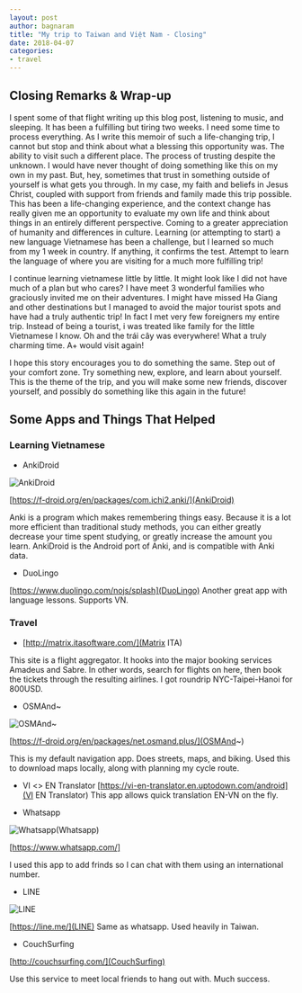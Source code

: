 ```yaml
---
layout: post
author: bagnaram
title: "My trip to Taiwan and Việt Nam - Closing"
date: 2018-04-07
categories:
- travel
---
```


## Closing Remarks & Wrap-up
 I spent some of that flight writing up this blog post, listening to music, and
 sleeping. It has been a fulfilling but tiring two weeks. I need some time to
 process everything. As I write this memoir of such a life-changing trip, I
 cannot but stop and think about what a blessing this opportunity was. The
 ability to visit such a different place. The process of trusting despite the
 unknown. I would have never thought of doing something like this on my own in
 my past. But, hey, sometimes that trust in something outside of yourself is
 what gets you through. In my case, my faith and beliefs in Jesus Christ,
 coupled with support from friends and family made this trip possible. This has
 been a life-changing experience, and the context change has really given me an
 opportunity to evaluate my own life and think about things in an entirely
 different perspective. Coming to a greater appreciation of humanity and
 differences in culture. Learning (or attempting to start) a new language
 Vietnamese has been a challenge, but I learned so much from my 1 week in
 country. If anything, it confirms the test. Attempt to learn the language of
 where you are visiting for a much more fulfilling trip!

I continue learning vietnamese little by little. It might look like I did not
have much of a plan but who cares? I have meet 3 wonderful families who
graciously invited me on their adventures. I might have missed Ha Giang and
other destinations but I managed to avoid the major tourist spots and have had a
truly authentic trip! In fact I met very few foreigners my entire trip. Instead
of being a tourist, i was treated like family for the little Vietnamese I know.
Oh and the trái cây was everywhere! What a truly charming time. A+ would visit
again!

I hope this story encourages you to do something the same. Step out of your
comfort zone. Try something new, explore, and learn about yourself. This is the
theme of the trip, and you will make some new friends, discover yourself, and
possibly do something like this again in the future!

## Some Apps and Things That Helped

### Learning Vietnamese

* AnkiDroid

![AnkiDroid](https://f-droid.org/repo/icons-640/com.ichi2.anki.20803300.png)

[https://f-droid.org/en/packages/com.ichi2.anki/](AnkiDroid)

Anki is a program which makes remembering things easy. Because it is a lot more
efficient than traditional study methods, you can either greatly decrease your
time spent studying, or greatly increase the amount you learn. AnkiDroid is the
Android port of Anki, and is compatible with Anki data.

* DuoLingo

[https://www.duolingo.com/nojs/splash](DuoLingo)
Another great app with language lessons. Supports VN.

### Travel

* [http://matrix.itasoftware.com/](Matrix ITA)

This site is a flight aggregator. It hooks into the major booking services
Amadeus and Sabre. In other words, search for flights on here, then book the
tickets through the resulting airlines. I got roundrip NYC-Taipei-Hanoi for
800USD.

* OSMAnd~

![OSMAnd~](https://f-droid.org/repo/net.osmand.plus/en-US/icon.png)

[https://f-droid.org/en/packages/net.osmand.plus/](OSMAnd~)

This is my default navigation app. Does streets, maps, and biking. Used this to
download maps locally, along with planning my cycle route.

* VI <> EN Translator
[https://vi-en-translator.en.uptodown.com/android](VI EN Translator)
This app allows quick translation EN-VN on the fly.

* Whatsapp

![Whatsapp](https://whatsapp.com/favicon.png)(Whatsapp)

[https://www.whatsapp.com/]

I used this app to add frinds so I can chat with them using an international
number.

* LINE

![LINE](https://line.me/apple-touch-icon-precomposed.png)

[https://line.me/](LINE)
Same as whatsapp. Used heavily in Taiwan.

* CouchSurfing

[http://couchsurfing.com/](CouchSurfing)

Use this service to meet local friends to hang out with. Much success.

